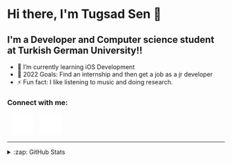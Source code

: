 # Hi there, I'm Tugsad Sen 👋 




## I'm a Developer and Computer science  student at Turkish German University!!

- 🌱 I’m currently learning iOS Development
- 🥅 2022 Goals: Find an internship and then get a job as a jr developer
- ⚡ Fun fact: I like listening to music and doing research.

### Connect with me:

&nbsp;&nbsp;
[![website](./img/twitter-dark.svg)](https://twitter.com/Vort1D)
&nbsp;&nbsp;
[![website](./img/linkedin-dark.svg)](https://www.linkedin.com/in/tugsadsen/)
&nbsp;&nbsp;

---



<details>
  <summary>:zap: GitHub Stats</summary>

  <img align="left" alt="tugsadsen's GitHub Stats" src="https://github-readme-stats.vercel.app/api?username=tugsadsen&show_icons=true&hide_border=false&title_color=ff652f&icon_color=FFE400&bg_color=09131B&text_color=ffffff&border_color=0c1a25" />

</details>

[twitter]: https://twitter.com/Vort1D
[linkedin]: https://www.linkedin.com/in/tugsadsen/
